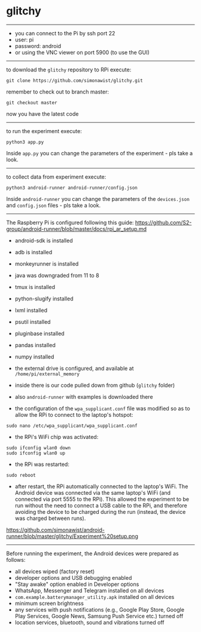 # glitchy
___
- you can connect to the Pi by ssh port 22
- user: pi
- password: android
- or using the VNC viewer on port 5900 (to use the GUI)
___

to download the `glitchy` repository to RPi execute:

```
git clone https://github.com/simonawist/glitchy.git
```
remember to check out to branch master:
```
git checkout master
```
now you have the latest code
___
to run the experiment execute:
```
python3 app.py
```

Inside `app.py` you can change the parameters of the experiment - pls take a look.

___
to collect data from experiment execute:
```
python3 android-runner android-runner/config.json
```

Inside `android-runner` you can change the parameters of the  `devices.json` and `config.json` files - pls take a look.

___
The Raspberry Pi is configured following this guide:
https://github.com/S2-group/android-runner/blob/master/docs/rpi_ar_setup.md

- android-sdk is installed
- adb is installed 
- monkeyrunner is installed 
- java was downgraded from 11 to 8
- tmux is installed
- python-slugify installed
- lxml installed
- psutil installed
- pluginbase installed
- pandas installed
- numpy installed

- the external drive is configured, and available at `/home/pi/external_memory`
- inside there is our code pulled down from github (`glitchy` folder)
- also `android-runner` with examples is downloaded there
- the configuration of the `wpa_supplicant.conf` file was modified so as to allow the RPi to connect to the laptop's hotspot:
```
sudo nano /etc/wpa_supplicant/wpa_supplicant.conf
```
- the RPi's WiFi chip was activated:
```
sudo ifconfig wlan0 down
sudo ifconfig wlan0 up
```
- the RPi was restarted:
```
sudo reboot
```
- after restart, the RPi automatically connected to the laptop's WiFi. The Android device was connected via the same laptop's WiFi (and connected via port 5555 to the RPi). This allowed the experiment to be run without the need to connect a USB cable to the RPi, and therefore avoiding the device to be charged during the run (instead, the device was charged between runs).

https://github.com/simonawist/android-runner/blob/master/glitchy/Experiment%20setup.png
___
Before running the experiment, the Android devices were prepared as follows:
- all devices wiped (factory reset)
- developer options and USB debugging enabled
- "Stay awake" option enabled in Developer options 
- WhatsApp, Messenger and Telegram installed on all devices
- `com.example.batterymanager_utility.apk` installed on all devices
- minimum screen brightness
- any services with push notifications (e.g., Google Play Store, Google Play Services, Google News, Samsung Push Service etc.) turned off
- location services, bluetooth, sound and vibrations turned off
